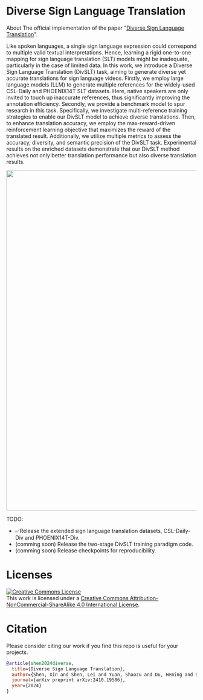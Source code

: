 # Diverse Sign Language Translation

About The official implementation of the paper "[Diverse Sign Language Translation](link)".

Like spoken languages, a single sign language expression could correspond to multiple valid textual interpretations. Hence, learning a rigid one-to-one mapping for sign language translation (SLT) models might be inadequate, particularly in the case of limited data. In this work, we introduce a Diverse Sign Language Translation (DivSLT) task, aiming to generate diverse yet accurate translations for sign language videos. Firstly, we employ large language models (LLM) to generate multiple references for the widely-used CSL-Daily and PHOENIX14T SLT datasets. Here, native speakers are only invited to touch up inaccurate references, thus significantly improving the annotation efficiency. Secondly, we provide a benchmark model to spur research in this task. Specifically, we investigate multi-reference training strategies to enable our DivSLT model to achieve diverse translations. Then, to enhance translation accuracy, we employ the max-reward-driven reinforcement learning objective that maximizes the reward of the translated result. Additionally, we utilize multiple metrics to assess the accuracy, diversity, and semantic precision of the DivSLT task. Experimental results on the enriched datasets demonstrate that our DivSLT method achieves not only better translation performance but also diverse translation results.

<img src="./Images/Intro_De.jpg" width="900" />

TODO:

- &#9989;Release the extended sign language translation datasets, CSL-Daily-Div and PHOENIX14T-Div.
- (comming soon) Release the two-stage DivSLT training paradigm code.
- (comming soon) Release checkpoints for reproducibility.

# Licenses

<a rel="license" href="http://creativecommons.org/licenses/by-nc-sa/4.0/"><img alt="Creative Commons License" style="border-width:0" src="https://i.creativecommons.org/l/by-nc-sa/4.0/80x15.png" /></a><br />This work is licensed under a <a rel="license" href="http://creativecommons.org/licenses/by-nc-sa/4.0/">Creative Commons Attribution-NonCommercial-ShareAlike 4.0 International License</a>.

# Citation

Please consider citing our work if you find this repo is useful for your projects.

```bibtex
@article{shen2024diverse,
  title={Diverse Sign Language Translation},
  author={Shen, Xin and Shen, Lei and Yuan, Shaozu and Du, Heming and Sun, Haiyang and Yu, Xin},
  journal={arXiv preprint arXiv:2410.19586},
  year={2024}
}
```
